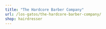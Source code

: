 ```yaml
---
title: "The Hardcore Barber Company"
url: /los-gatos/the-hardcore-barber-company/
shop: hairdresser
---
```


